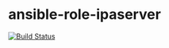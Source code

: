 # ansible-role-ipaserver

[![Build Status](https://travis-ci.org/lucab85/ansible-role-ipaserver.svg?branch=master)](https://travis-ci.org/lucab85/ansible-role-ipaserver)

